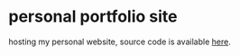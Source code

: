 # personal portfolio site

hosting my personal website, source code is available [here](https://github.com/gongahkia/v2-personal-site).
